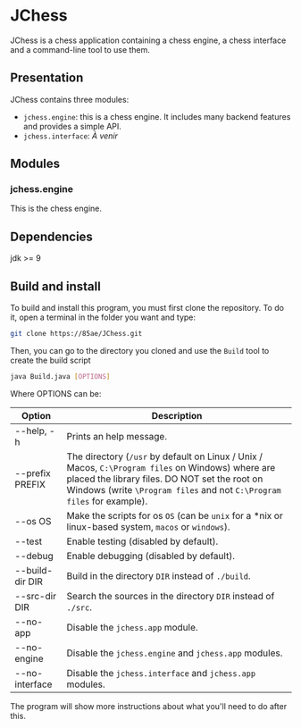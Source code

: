 # JChess

JChess is a chess application containing a chess engine, a chess interface and a command-line tool to use them.

## Presentation

JChess contains three modules:
 - `jchess.engine`: this is a chess engine. It includes many backend features and provides a simple API.
 - `jchess.interface`: _À venir_

## Modules

### jchess.engine

This is the chess engine.

## Dependencies

jdk >= 9

## Build and install

To build and install this program, you must first clone the repository.
To do it, open a terminal in the folder you want and type:
```sh
git clone https://85ae/JChess.git
```

Then, you can go to the directory you cloned and use the `Build` tool to create the build script
```sh
java Build.java [OPTIONS]
```
Where OPTIONS can be:

Option              | Description
--------------------|------------
--help, -h          | Prints an help message.
--prefix PREFIX     | The directory (`/usr` by default on Linux / Unix / Macos, `C:\Program files` on Windows) where are placed the library files. DO NOT set the root on Windows (write `\Program files` and not `C:\Program files` for example).
--os OS             | Make the scripts for os `OS` (can be `unix` for a *nix or linux-based system, `macos` or `windows`).
--test              | Enable testing (disabled by default).
--debug             | Enable debugging (disabled by default).
--build-dir DIR     | Build in the directory `DIR` instead of `./build`.
--src-dir DIR       | Search the sources in the directory `DIR` instead of `./src`.
--no-app            | Disable the `jchess.app` module.
--no-engine         | Disable the `jchess.engine` and `jchess.app` modules.
--no-interface      | Disable the `jchess.interface` and `jchess.app` modules.

The program will show more instructions about what you'll need to do after this.
